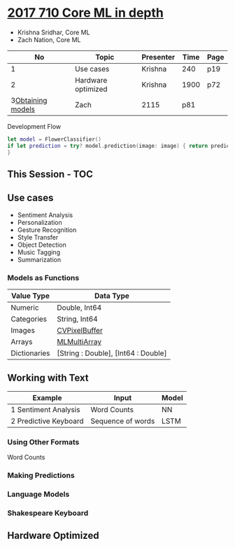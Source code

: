 
# [2017 710 Core ML in depth](https://developer.apple.com/videos/play/wwdc2017/710/)

* Krishna Sridhar, Core ML
* Zach Nation, Core ML



No|Topic|Presenter|Time|Page
--|--|--|--|--
1|Use cases|Krishna|240|p19
2|Hardware optimized|Krishna|1900|p72
3[Obtaining models](obtaining-models.md)|Zach|2115|p81


Development Flow

```swift
let model = FlowerClassifier()
if let prediction = try? model.prediction(image: image) { return prediction.flowerType
}
```

## This Session - TOC

## Use cases

* Sentiment Analysis
* Personalization
* Gesture Recognition
* Style Transfer
* Object Detection
* Music Tagging
* Summarization

### Models as Functions

Value Type | Data Type
--|--
Numeric | Double, Int64
Categories | String, Int64
Images | [CVPixelBuffer](https://developer.apple.com/documentation/corevideo/cvpixelbuffer-q2e)
Arrays |  [MLMultiArray](https://developer.apple.com/documentation/coreml/mlmultiarray)
Dictionaries | [String : Double], [Int64 : Double]


## Working with Text

Example | Input | Model
--|--|--
1 Sentiment Analysis | Word Counts | NN
2 Predictive Keyboard| Sequence of words |LSTM


### Using Other Formats

Word Counts

### Making Predictions


### Language Models


### Shakespeare Keyboard


## Hardware Optimized

